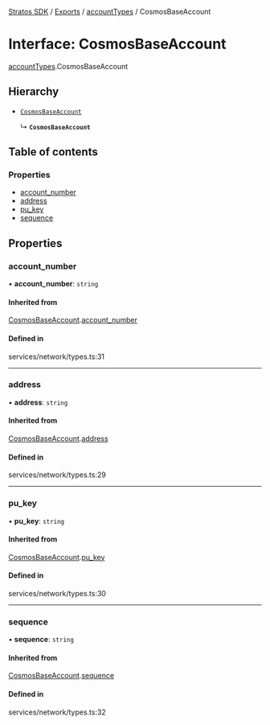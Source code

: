 [Stratos SDK](../README.md) / [Exports](../modules.md) / [accountTypes](../modules/accountTypes.md) / CosmosBaseAccount

# Interface: CosmosBaseAccount

[accountTypes](../modules/accountTypes.md).CosmosBaseAccount

## Hierarchy

- [`CosmosBaseAccount`](networkTypes.CosmosBaseAccount.md)

  ↳ **`CosmosBaseAccount`**

## Table of contents

### Properties

- [account\_number](accountTypes.CosmosBaseAccount.md#account_number)
- [address](accountTypes.CosmosBaseAccount.md#address)
- [pu\_key](accountTypes.CosmosBaseAccount.md#pu_key)
- [sequence](accountTypes.CosmosBaseAccount.md#sequence)

## Properties

### account\_number

• **account\_number**: `string`

#### Inherited from

[CosmosBaseAccount](networkTypes.CosmosBaseAccount.md).[account_number](networkTypes.CosmosBaseAccount.md#account_number)

#### Defined in

services/network/types.ts:31

___

### address

• **address**: `string`

#### Inherited from

[CosmosBaseAccount](networkTypes.CosmosBaseAccount.md).[address](networkTypes.CosmosBaseAccount.md#address)

#### Defined in

services/network/types.ts:29

___

### pu\_key

• **pu\_key**: `string`

#### Inherited from

[CosmosBaseAccount](networkTypes.CosmosBaseAccount.md).[pu_key](networkTypes.CosmosBaseAccount.md#pu_key)

#### Defined in

services/network/types.ts:30

___

### sequence

• **sequence**: `string`

#### Inherited from

[CosmosBaseAccount](networkTypes.CosmosBaseAccount.md).[sequence](networkTypes.CosmosBaseAccount.md#sequence)

#### Defined in

services/network/types.ts:32
